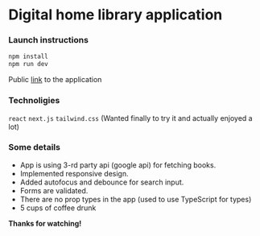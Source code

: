 # Digital home library application

### Launch instructions

```sh
npm install
npm run dev
```

Public [link](https://home-lib.now.sh/) to the application

### Technoligies

`react`
`next.js`
`tailwind.css` (Wanted finally to try it and actually enjoyed a lot)

### Some details

- App is using 3-rd party api (google api) for fetching books.
- Implemented responsive design.
- Added autofocus and debounce for search input.
- Forms are validated.
- There are no prop types in the app (used to use TypeScript for types)
- 5 cups of coffee drunk

**Thanks for watching!**
